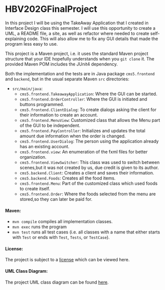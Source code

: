 # HBV202GFinalProject
In this project I will be using the TakeAway Application that I created in Interface Design class this semester. I will use this opportunity to create a UML, a README file, a site, as well as refactor where needed to create self-explaining code. This will also allow me to fix any GUI details that made the program less easy to use.

This project is a Maven project, i.e. it uses the standard Maven project structure that your IDE hopefully understands when you `git clone` it. The provided Maven POM includes the JUnit4 dependency.

Both the implementation and the tests are in Java package `cms5.frontend` and `backend`,  but in the usual separate Maven `src` directories:

- `src/main/java`:
    - `cms5.frontend.TakeawayApplication`: Where the GUI can be started.
    - `cms5.frontend.OrderController`: Where the GUI is initiated and buttons programmed.
    - `cms5.frontend.ClientDialog`: To create dialogs asking the client for their information to create an account.
    - `cms5.frontend.MenuView`: Customized class that allows the Menu part of the GUI to be independent.
    - `cms5.frontend.PayController`: Initializes and updates the total amount due information when the order is changed.
    - `cms5.frontend.UserDialog`: The person using the application already has an existing account.
    - `cms5.frontend.view`: An enumeration of the fxml files for better organization.
    - `cms5.frontend.ViewSwitcher`: This class was used to switch between scenes,but it was not created by us, due credit is given to its author.
    - `cms5.backend.Client`: Creates a client and saves their information.
    - `cms5.backend.Foods`: Creates all the food items.
    - `cms5.frontend.Menu`: Part of the customized class which used foods to create itself.
    - `cms5.frontend.Order`: Where the foods selected from the menu are stored,so they can later be paid for.
    

#### Maven:

- `mvn compile` compiles all implementation classes.
- `mvn exec` runs the program
- `mvn test` runs all test cases (i.e. all classes with a name that either starts with `Test` or ends with `Test`, `Tests`, or `TestCase`).

#### License:

The project is subject to a [license](LICENSE.txt) which can be viewed here.

#### UML Class Diagram:

The project UML class diagram can be found [here](src/site/markdown/markdown.md).


